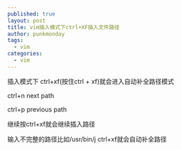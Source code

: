 ```yaml
---
published: true
layout: post
title: vim插入模式下ctrl+XF插入文件路径
author: punkmonday
tags:
  - vim
categories:
  - vim
---
```

插入模式下 ctrl+xf(按住ctrl + xf)就会进入自动补全路径模式

ctrl+n next path

ctrl+p previous path

继续按ctrl+xf就会继续插入路径

输入不完整的路径比如/usr/bin/j ctrl+xf就会自动补全路径
